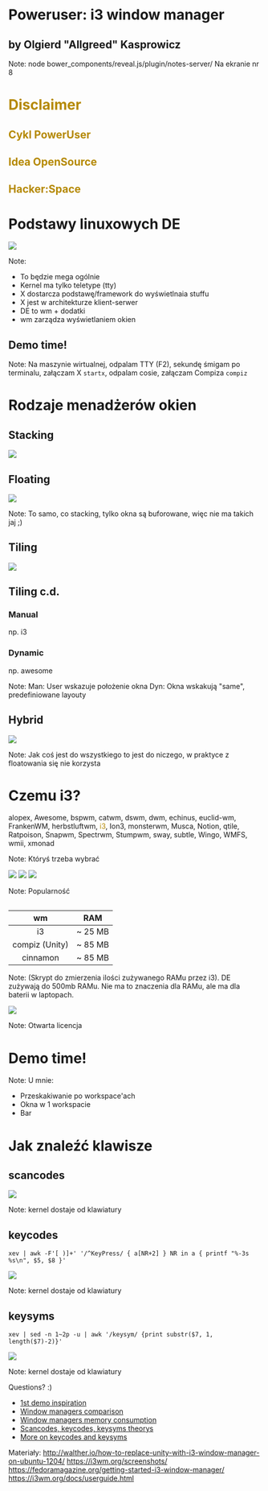 # Poweruser: i3 window manager
## by Olgierd &#34;Allgreed&#34; Kasprowicz

Note:
node bower_components/reveal.js/plugin/notes-server/
Na ekranie nr 8



# <span style="color: #b58900">Disclaimer</span>
<!-- .slide: data-background-color="black" -->


## <span style="color: #b58900">Cykl PowerUser</span>
<!-- .slide: data-background-color="black" -->


## <span style="color: #b58900">Idea OpenSource</span>
<!-- .slide: data-background-color="black" -->


## <span style="color: #b58900">Hacker:Space</span>
<!-- .slide: data-background-color="black" -->



# Podstawy linuxowych DE


![](./img/linux_basic_components_of_a_gui.png)

Note:
- To będzie mega ogólnie
- Kernel ma tylko teletype (tty)
- X dostarcza podstawę/framework do wyświetlnaia stuffu
- X jest w architekturze klient-serwer
- DE to wm + dodatki
- wm zarządza wyświetlaniem okien


## Demo time!

Note:
Na maszynie wirtualnej, odpalam TTY (F2), sekundę śmigam po terminalu, załączam X ```startx```, odpalam cosie, załączam Compiza ```compiz```



# Rodzaje menadżerów okien


## Stacking
![](./img/window_malfunction.jpg)


## Floating
![](./img/apple_desktop.jpg)

Note:
To samo, co stacking, tylko okna są buforowane, więc nie ma takich jaj ;)


## Tiling
![](./img/tiling.png)


## Tiling c.d.

### Manual
np. i3

### Dynamic
np. awesome

Note:
Man: User wskazuje położenie okna
Dyn: Okna wskakują "same", predefiniowane layouty


## Hybrid
![](./img/hybrid.jpg)

Note:
Jak coś jest do wszystkiego to jest do niczego, w praktyce z floatowania się nie korzysta



# Czemu i3?


alopex, Awesome, bspwm, catwm, dswm, dwm, echinus, euclid-wm, FrankenWM, herbstluftwm, <span style="color: #b58900">i3</span>, Ion3, monsterwm, Musca, Notion, qtile, Ratpoison, Snapwm, Spectrwm, Stumpwm, sway, subtle, Wingo, WMFS, wmii, xmonad

Note:
Któryś trzeba wybrać


![](./img/i3-pop.png)
![](./img/qtile-pop.png)
![](./img/catwm-pop.png)

Note:
Popularność


```ps -eo rss,pid,euser,args:100 --sort %mem | grep -i i3 | awk '{printf $1/1024 "MB"; $1=""; print }' | awk '{print $1}' | sed 's/..$//' | python -c "import sys; print(sum(float(l) for l in sys.stdin))"
```

|       wm       |   RAM   |
|:--------------:|:-------:|
|       i3       | ~ 25 MB |
| compiz (Unity) | ~ 85 MB |
|    cinnamon    | ~ 85 MB |

Note:
(Skrypt do zmierzenia ilości zużywanego RAMu przez i3). DE zużywają do 500mb RAMu. Nie ma to znaczenia dla RAMu, ale ma dla baterii w laptopach.


![](./img/open_source.png)

Note:
Otwarta licencja



# Demo time!

Note:
U mnie:
- Przeskakiwanie po workspace'ach
- Okna w 1 workspacie
- Bar
<!-- Głęboki nur -->
<!-- Podstawy konfiguracji i3 -->



# Jak znaleźć klawisze


## scancodes

![](img/scancodes.gif)

Note: 
kernel dostaje od klawiatury


## keycodes

```xev | awk -F'[ )]+' '/^KeyPress/ { a[NR+2] } NR in a { printf "%-3s %s\n", $5, $8 }'```

![](img/keycodes.png)

Note: 
kernel dostaje od klawiatury


## keysyms

```xev | sed -n 1~2p -u | awk '/keysym/ {print substr($7, 1, length($7)-2)}'```

![](img/keysyms.png)

Note: 
kernel dostaje od klawiatury



<!-- Podstawowa konfiguracja i3 status -->
<!-- Jak ustawić tapetę -->
<!-- Font awesome -->
<!-- - Bonus: jak połącyć się z wifi z konsoli ;) -->



Questions? :)

<!-- Ciekawe linki -->
- [1st demo inspiration](https://www.youtube.com/watch?v=4J5snV2wjtw)
- [Window managers comparison](https://wiki.archlinux.org/index.php/Comparison_of_tiling_window_managers)
- [Window managers memory consumption](https://askubuntu.com/questions/181370/how-heavy-on-resources-is-cinnamon-desktop-environment)
- [Scancodes, keycodes, keysyms theorys](http://www.tldp.org/HOWTO/BackspaceDelete/actions.html)
- [More on keycodes and keysyms](https://wiki.archlinux.org/index.php/extra_keyboard_keys)

Materiały:
http://walther.io/how-to-replace-unity-with-i3-window-manager-on-ubuntu-1204/
https://i3wm.org/screenshots/
https://fedoramagazine.org/getting-started-i3-window-manager/
https://i3wm.org/docs/userguide.html
